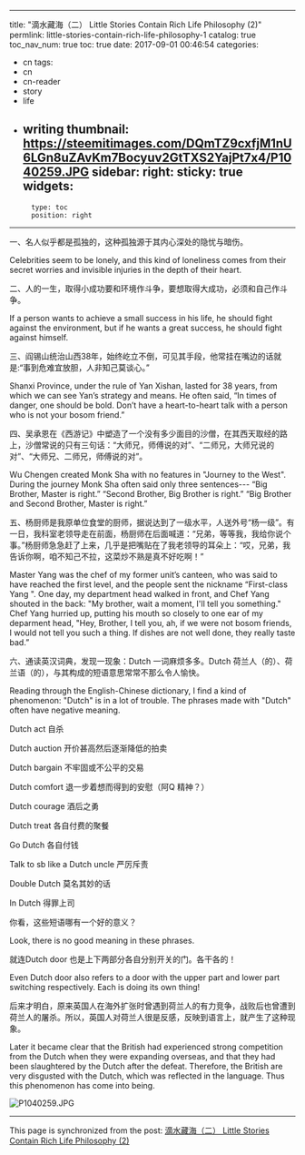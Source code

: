 
---
title: "滴水藏海（二）  Little Stories Contain Rich Life Philosophy (2)"
permlink: little-stories-contain-rich-life-philosophy-1
catalog: true
toc_nav_num: true
toc: true
date: 2017-09-01 00:46:54
categories:
- cn
tags:
- cn
- cn-reader
- story
- life
- writing
thumbnail: https://steemitimages.com/DQmTZ9cxfjM1nU6LGn8uZAvKm7Bocyuv2GtTXS2YajPt7x4/P1040259.JPG
sidebar:
    right:
        sticky: true
widgets:
    -
        type: toc
        position: right
---


一、名人似乎都是孤独的，这种孤独源于其内心深处的隐忧与暗伤。

 Celebrities seem to be lonely, and this kind of loneliness comes from their secret worries and invisible injuries in the depth of their heart.

二、人的一生，取得小成功要和环境作斗争，要想取得大成功，必须和自己作斗争。

If a person wants to achieve a small success in his life, he should fight against the environment, but if he wants a great success, he should fight against himself.

三、阎锡山统治山西38年，始终屹立不倒，可见其手段，他常挂在嘴边的话就是:“事到危难宜放胆，人非知己莫谈心。”

Shanxi Province, under the rule of Yan Xishan, lasted for 38 years, from which we can see Yan’s strategy and means. He often said, “In times of danger, one should be bold. Don’t have a heart-to-heart talk with a person who is not your bosom friend.”

四、吴承恩在《西游记》中塑造了一个没有多少面目的沙僧，在其西天取经的路上，沙僧常说的只有三句话：“大师兄，师傅说的对”、“二师兄，大师兄说的对”、“大师兄、二师兄，师傅说的对”。

Wu Chengen created Monk Sha with no features in "Journey to the West". During the journey Monk Sha often said only three sentences--- “Big Brother, Master is right.” “Second Brother, Big Brother is right.” “Big Brother and Second Brother, Master is right.”

五、杨厨师是我原单位食堂的厨师，据说达到了一级水平，人送外号“杨一级”。有一日，我科室老领导走在前面，杨厨师在后面喊道：“兄弟，等等我，我给你说个事。”杨厨师急急赶了上来，几乎是把嘴贴在了我老领导的耳朵上：“哎，兄弟，我告诉你啊，咱不知己不拉，这菜炒不熟是真不好吃啊！”

Master Yang was the chef of my former unit’s canteen, who was said to have reached the first level, and the people sent the nickname “First-class Yang ". One day, my department head walked in front, and Chef Yang shouted in the back: "My brother, wait a moment, I'll tell you something." Chef Yang hurried up, putting his mouth so closely to one ear of my deparment head, "Hey, Brother, I tell you, ah, if we were not bosom friends, I would not tell you such a thing. If dishes are not well done, they really taste bad.”


六、通读英汉词典，发现一现象：Dutch 一词麻烦多多。Dutch 荷兰人（的）、荷兰语（的），与其构成的短语意思常常不那么令人愉快。

Reading through the English-Chinese dictionary, I find a kind of phenomenon: "Dutch" is in a lot of trouble. The phrases made with  "Dutch" often have negative meaning.

Dutch act 自杀

Dutch auction 开价甚高然后逐渐降低的拍卖

Dutch bargain 不牢固或不公平的交易

Dutch comfort 退一步着想而得到的安慰（阿Q 精神？）

Dutch courage 酒后之勇

Dutch treat 各自付费的聚餐

Go Dutch 各自付钱

Talk to sb like a Dutch uncle 严厉斥责

Double Dutch 莫名其妙的话

In Dutch 得罪上司

你看，这些短语哪有一个好的意义？

Look, there is no good meaning in these phrases.

就连Dutch door 也是上下两部分各自分别开关的门。各干各的！

Even Dutch door also refers to a door with the upper part and lower part switching respectively. Each is doing its own thing!

后来才明白，原来英国人在海外扩张时曾遇到荷兰人的有力竞争，战败后也曾遭到荷兰人的屠杀。所以，英国人对荷兰人很是反感，反映到语言上，就产生了这种现象。

Later it became clear that the British had experienced strong competition from the Dutch when they were expanding overseas, and that they had been slaughtered by the Dutch after the defeat. Therefore, the British are very disgusted with the Dutch, which was reflected in the language. Thus this phenomenon has come into being. 

![P1040259.JPG](https://steemitimages.com/DQmTZ9cxfjM1nU6LGn8uZAvKm7Bocyuv2GtTXS2YajPt7x4/P1040259.JPG)

- - -

This page is synchronized from the post: [滴水藏海（二）  Little Stories Contain Rich Life Philosophy (2)](https://steemit.com/@bring/little-stories-contain-rich-life-philosophy-1)
